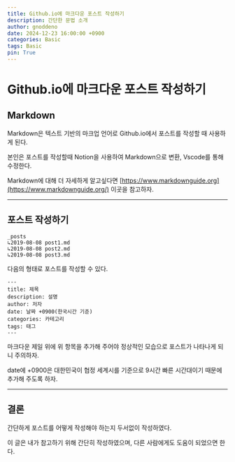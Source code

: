 ```yaml
---
title: Github.io에 마크다운 포스트 작성하기
description: 간단한 문법 소개
author: gnoddeno
date: 2024-12-23 16:00:00 +0900
categories: Basic
tags: Basic
pin: True
---
```

# Github.io에 마크다운 포스트 작성하기

## Markdown

Markdown은 텍스트 기반의 마크업 언어로 Github.io에서 포스트를 작성할 때 사용하게 된다.

본인은 포스트를 작성할때 Notion을 사용하여 Markdown으로 변환, Vscode를 통해 수정한다.

Markdown에 대해 더 자세하게 알고싶다면 [https://www.markdownguide.org](https://www.markdownguide.org/) 이곳을 참고하자.

---

## 포스트 작성하기

```terminal
_posts
↳2019-08-08 post1.md
↳2019-08-08 post2.md
↳2019-08-08 post3.md
```

다음의 형태로 포스트를 작성할 수 있다. 

```terminal
---
title: 제목
description: 설명
author: 저자
date: 날짜 +0900(한국시간 기준)
categories: 카테고리
tags: 태그
---
```

마크다운 제일 위에 위 항목을 추가해 주어야 정상적인 모습으로 포스트가 나타나게 되니 주의하자.

date에 +0900은 대한민국이 협정 세계시를 기준으로 9시간 빠른 시간대이기 때문에 추가해 주도록 하자.

---

## 결론

간단하게 포스트를 어떻게 작성해야 하는지 두서없이 작성하였다.

이 글은 내가 참고하기 위해 간단히 작성하였으며, 다른 사람에게도 도움이 되었으면 한다.

